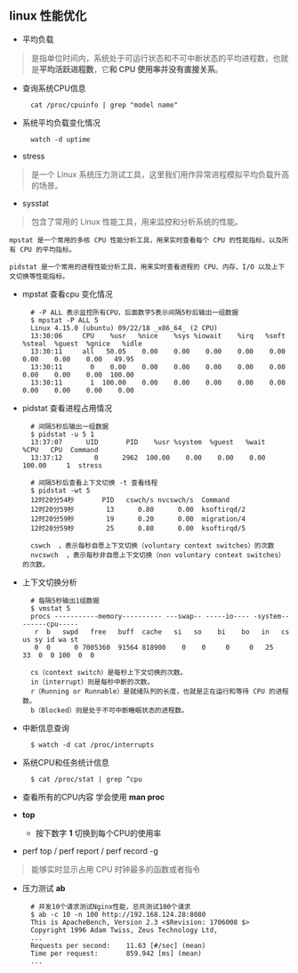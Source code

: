 ## linux 性能优化

- 平均负载

>是指单位时间内，系统处于可运行状态和不可中断状态的平均进程数，也就是**平均活跃进程数**，它**和 CPU 使用率并没有直接关系**。

- 查询系统CPU信息

		cat /proc/cpuinfo | grep "model name"
		
- 系统平均负载变化情况

		watch -d uptime
		
- stress 

>是一个 Linux 系统压力测试工具，这里我们用作异常进程模拟平均负载升高的场景。

- sysstat 

>包含了常用的 Linux 性能工具，用来监控和分析系统的性能。

	mpstat 是一个常用的多核 CPU 性能分析工具，用来实时查看每个 CPU 的性能指标，以及所有 CPU 的平均指标。
	
	pidstat 是一个常用的进程性能分析工具，用来实时查看进程的 CPU、内存、I/O 以及上下文切换等性能指标。
	
- mpstat 查看cpu 变化情况

		# -P ALL 表示监控所有CPU，后面数字5表示间隔5秒后输出一组数据
		$ mpstat -P ALL 5
		Linux 4.15.0 (ubuntu) 09/22/18 _x86_64_ (2 CPU)
		13:30:06     CPU    %usr   %nice    %sys %iowait    %irq   %soft  %steal  %guest  %gnice   %idle
		13:30:11     all   50.05    0.00    0.00    0.00    0.00    0.00    0.00    0.00    0.00   49.95
		13:30:11       0    0.00    0.00    0.00    0.00    0.00    0.00    0.00    0.00    0.00  100.00
		13:30:11       1  100.00    0.00    0.00    0.00    0.00    0.00    0.00    0.00    0.00    0.00
		
- pidstat 查看进程占用情况

		# 间隔5秒后输出一组数据
		$ pidstat -u 5 1
		13:37:07      UID       PID    %usr %system  %guest   %wait    %CPU   CPU  Command
		13:37:12        0      2962  100.00    0.00    0.00    0.00  100.00     1  stress
		
		# 间隔5秒后查看上下文切换 -t 查看线程
		$ pidstat -wt 5 
		12时20分54秒       PID   cswch/s nvcswch/s  Command		12时20分59秒        13      0.80      0.00  ksoftirqd/2		12时20分59秒        19      0.20      0.00  migration/4		12时20分59秒        25      0.80      0.00  ksoftirqd/5
		
		cswch  ，表示每秒自愿上下文切换（voluntary context switches）的次数
		nvcswch  ，表示每秒非自愿上下文切换（non voluntary context switches）的次数。
		
- 上下文切换分析

		# 每隔5秒输出1组数据
		$ vmstat 5
		procs -----------memory---------- ---swap-- -----io---- -system-- ------cpu-----
		 r  b   swpd   free   buff  cache   si   so    bi    bo   in   cs us sy id wa st
		 0  0      0 7005360  91564 818900    0    0     0     0   25   33  0  0 100  0  0
		 
		cs（context switch）是每秒上下文切换的次数。
		in（interrupt）则是每秒中断的次数。
		r（Running or Runnable）是就绪队列的长度，也就是正在运行和等待 CPU 的进程数。
		b（Blocked）则是处于不可中断睡眠状态的进程数。
		
- 中断信息查询

		$ watch -d cat /proc/interrupts

- 系统CPU和任务统计信息

		$ cat /proc/stat | grep ^cpu
		
- 查看所有的CPU内容 学会使用 **man proc**

- **top**

	- 按下数字 **1** 切换到每个CPU的使用率

- perf top / perf report / perf record -g

>能够实时显示占用 CPU 时钟最多的函数或者指令

- 压力测试 **ab**

		# 并发10个请求测试Nginx性能，总共测试100个请求
		$ ab -c 10 -n 100 http://192.168.124.28:8080
		This is ApacheBench, Version 2.3 <$Revision: 1706008 $>
		Copyright 1996 Adam Twiss, Zeus Technology Ltd, 
		...
		Requests per second:    11.63 [#/sec] (mean)
		Time per request:       859.942 [ms] (mean)
		...
